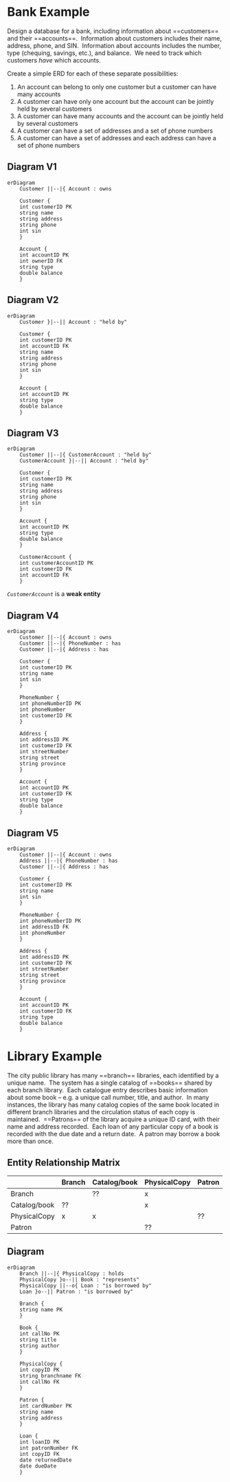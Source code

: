 # Bank Example
Design a database for a bank, including information about ==customers== and their ==accounts==.  Information about customers includes their name, address, phone, and SIN.  Information about accounts includes the number, type (chequing, savings, etc.), and balance.  We need to track which customers *have* which accounts. 

Create a simple ERD for each of these separate possibilities:
1. An account can belong to only one customer but a customer can have many accounts
2. A customer can have only one account but the account can be jointly held by several customers
3. A customer can have many accounts and the account can be jointly held by several customers
4. A customer can have a set of addresses and a set of phone numbers
5. A customer can have a set of addresses and each address can have a set of phone numbers

## Diagram V1
```mermaid
erDiagram
	Customer ||--|{ Account : owns
	
	Customer {
	int customerID PK
	string name
	string address
	string phone
	int sin
	}
	
	Account {
	int accountID PK
	int ownerID FK
	string type
	double balance
	}
```

## Diagram V2
```mermaid
erDiagram
	Customer }|--|| Account : "held by"
	
	Customer {
	int customerID PK
	int accountID FK
	string name
	string address
	string phone
	int sin
	}
	
	Account {
	int accountID PK
	string type
	double balance
	}

```

## Diagram V3
```mermaid
erDiagram
	Customer ||--|{ CustomerAccount : "held by"
	CustomerAccount }|--|| Account : "held by"
	
	Customer {
	int customerID PK
	string name
	string address
	string phone
	int sin
	}
	
	Account {
	int accountID PK
	string type
	double balance
	}
	
	CustomerAccount {
	int customerAccountID PK
	int customerID FK
	int accountID FK
	}
```
*`CustomerAccount`* is a **weak entity**

## Diagram V4
```mermaid
erDiagram
	Customer ||--|{ Account : owns
	Customer ||--|{ PhoneNumber : has
	Customer ||--|{ Address : has
	
	Customer {
	int customerID PK
	string name
	int sin
	}
	
	PhoneNumber {
	int phoneNumberID PK
	int phoneNumber
	int customerID FK
	}
	
	Address {
	int addressID PK
	int customerID FK
	int streetNumber
	string street
	string province
	}
	
	Account {
	int accountID PK
	int customerID FK
	string type
	double balance
	}
```

## Diagram V5
```mermaid
erDiagram
	Customer ||--|{ Account : owns
	Address ||--|{ PhoneNumber : has
	Customer ||--|{ Address : has
	
	Customer {
	int customerID PK
	string name
	int sin
	}
	
	PhoneNumber {
	int phoneNumberID PK
	int addressID FK
	int phoneNumber
	}
	
	Address {
	int addressID PK
	int customerID FK
	int streetNumber
	string street
	string province
	}
	
	Account {
	int accountID PK
	int customerID FK
	string type
	double balance
	}
```

# Library Example
The city public library has many ==branch== libraries, each identified by a unique name.  The system has a single catalog of ==books== shared by each branch library.  Each catalogue entry describes basic information about some book – e.g. a unique call number, title, and author.  In many instances, the library has many catalog copies of the same book located in different branch libraries and the circulation status of each copy is maintained.  ==Patrons== of the library acquire a unique ID card, with their name and address recorded.  Each loan of any particular copy of a book is recorded with the due date and a return date.  A patron may borrow a book more than once.

## Entity Relationship Matrix

|              | Branch | Catalog/book | PhysicalCopy | Patron |
| ------------ | ------ | ------------ | ------------ | ------ |
| Branch       |        | ??           | x            |        |
| Catalog/book | ??     |              | x            |        |
| PhysicalCopy | x      | x            |              | ??     |
| Patron       |        |              | ??           |        |

## Diagram
```mermaid
erDiagram
	Branch ||--|{ PhysicalCopy : holds
	PhysicalCopy }o--|| Book : "represents"
	PhysicalCopy ||--o{ Loan : "is borrowed by"
	Loan }o--|| Patron : "is borrowed by"
	
	Branch {
	string name PK
	}
	
	Book {
	int callNo PK
	string title
	string author
	}
	
	PhysicalCopy {
	int copyID PK
	string branchname FK
	int callNo FK
	}
	
	Patron {
	int cardNumber PK
	string name
	string address
	}
	
	Loan {
	int loanID PK
	int patronNumber FK
	int copyID FK
	date returnedDate
	date dueDate
	}
```
